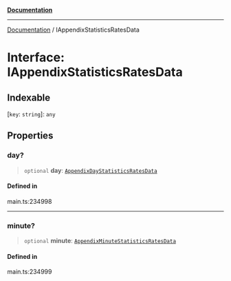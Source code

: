 [**Documentation**](../README.md)

***

[Documentation](../README.md) / IAppendixStatisticsRatesData

# Interface: IAppendixStatisticsRatesData

## Indexable

 \[`key`: `string`\]: `any`

## Properties

### day?

> `optional` **day**: [`AppendixDayStatisticsRatesData`](../classes/AppendixDayStatisticsRatesData.md)

#### Defined in

main.ts:234998

***

### minute?

> `optional` **minute**: [`AppendixMinuteStatisticsRatesData`](../classes/AppendixMinuteStatisticsRatesData.md)

#### Defined in

main.ts:234999
